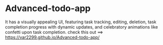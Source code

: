 # Advanced-todo-app
It has a visually appealing UI, featuring task tracking, editing, deletion, task completion progress with dynamic updates, and celebratory animations like confetti upon task completion.
check this out ==> https://var2299.github.io/Advanced-todo-app/
